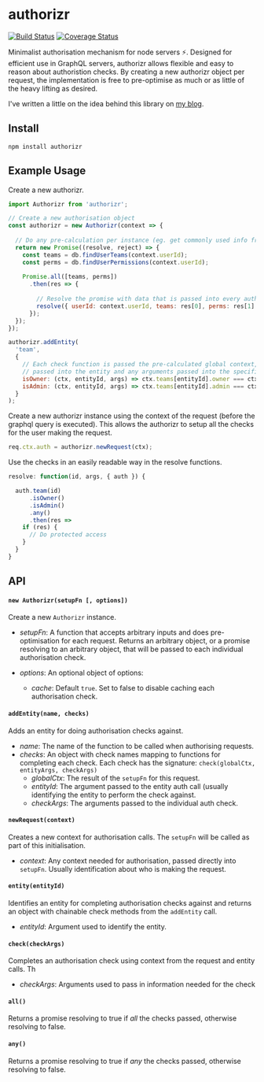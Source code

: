# authorizr

[![Build Status](https://travis-ci.org/jtfell/authorizr.svg?branch=master)](https://travis-ci.org/jtfell/authorizr)
[![Coverage Status](https://coveralls.io/repos/github/jtfell/authorizr/badge.svg?branch=master)](https://coveralls.io/github/jtfell/authorizr?branch=master)

Minimalist authorisation mechanism for node servers :zap:. Designed for efficient use in GraphQL servers, authorizr allows
flexible and easy to reason about authoristion checks. By creating a new authorizr object per request, the implementation
is free to pre-optimise as much or as little of the heavy lifting as desired.

I've written a little on the idea behind this library on [my blog](https://jtfell.com/blog/posts/2017-02-06-authorisation-revisited.html).

## Install

`npm install authorizr`

## Example Usage

Create a new authorizr.

```js
import Authorizr from 'authorizr';

// Create a new authorisation object
const authorizr = new Authorizr(context => {
  
  // Do any pre-calculation per instance (eg. get commonly used info from db)
  return new Promise((resolve, reject) => {
    const teams = db.findUserTeams(context.userId);
    const perms = db.findUserPermissions(context.userId);
    
    Promise.all([teams, perms])
      .then(res => {
      
        // Resolve the promise with data that is passed into every auth check
        resolve({ userId: context.userId, teams: res[0], perms: res[1] })
      });
  });
});

authorizr.addEntity(
  'team',
  {
    // Each check function is passed the pre-calculated global context, any arguments
    // passed into the entity and any arguments passed into the specific check
    isOwner: (ctx, entityId, args) => ctx.teams[entityId].owner === ctx.userId,
    isAdmin: (ctx, entityId, args) => ctx.teams[entityId].admin === ctx.userId
  }
);
```

Create a new authorizr instance using the context of the request (before the graphql query is executed). This allows the authorizr to
setup all the checks for the user making the request.

```js
req.ctx.auth = authorizr.newRequest(ctx);
```

Use the checks in an easily readable way in the resolve functions.

```js
resolve: function(id, args, { auth }) {

  auth.team(id)
      .isOwner()
      .isAdmin()
      .any()
      .then(res => 
    if (res) {
      // Do protected access
    }
  }
}
```

## API

#### `new Authorizr(setupFn [, options])`

Create a new `Authorizr` instance.

- *setupFn*: A function that accepts arbitrary inputs and does pre-optimisation for each request. Returns an arbitrary object, or a promise resolving to an arbitrary object, that will be passed to each individual authorisation check.

- *options*: An optional object of options:
  - *cache*: Default `true`. Set to false to disable caching each authorisation check.
  
#### `addEntity(name, checks)`

Adds an entity for doing authorisation checks against.

- *name*: The name of the function to be called when authorising requests.
- *checks*: An object with check names mapping to functions for completing each check. Each check has the signature:
  `check(globalCtx, entityArgs, checkArgs)`
  - *globalCtx*: The result of the `setupFn` for this request.
  - *entityId*: The argument passed to the entity auth call (usually identifying the entity to perform the check against.
  - *checkArgs*: The arguments passed to the individual auth check.

#### `newRequest(context)`

Creates a new context for authorisation calls. The `setupFn` will be called as part of this initialisation.

- *context*: Any context needed for authorisation, passed directly into `setupFn`. Usually identification about who is making the request.

#### `entity(entityId)`

Identifies an entity for completing authorisation checks against and returns an object with chainable check methods from the `addEntity` call.

- *entityId*: Argument used to identify the entity.

#### `check(checkArgs)`

Completes an authorisation check using context from the request and entity calls. Th

- *checkArgs*: Arguments used to pass in information needed for the check

#### `all()`

Returns a promise resolving to true if *all* the checks passed, otherwise resolving to false.

#### `any()`

Returns a promise resolving to true if *any* the checks passed, otherwise resolving to false.
